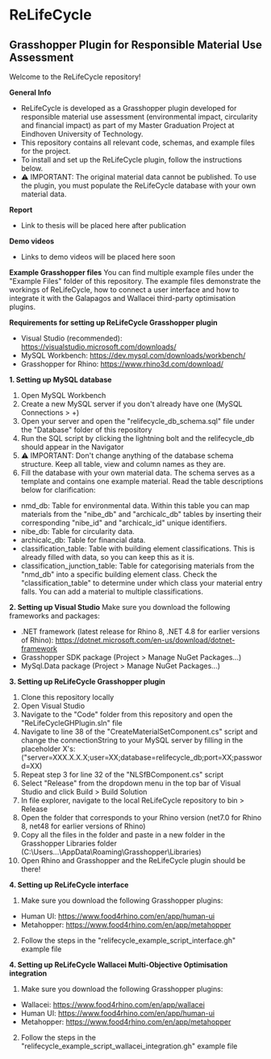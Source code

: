 # ReLifeCycle
## Grasshopper Plugin for Responsible Material Use Assessment


Welcome to the ReLifeCycle repository!


**General Info**
- ReLifeCycle is developed as a Grasshopper plugin developed for responsible material use assessment (environmental impact, circularity and financial impact) as part of my Master Graduation Project at Eindhoven University of Technology.
- This repository contains all relevant code, schemas, and example files for the project.
- To install and set up the ReLifeCycle plugin, follow the instructions below.
- ⚠ IMPORTANT: The original material data cannot be published. To use the plugin, you must populate the ReLifeCycle database with your own material data.


**Report**
- Link to thesis will be placed here after publication


**Demo videos**
- Links to demo videos will be placed here soon


**Example Grasshopper files**
You can find multiple example files under the "Example Files" folder of this repository. The example files demonstrate the workings of ReLifeCycle, how to connect a user interface and how to integrate it with the Galapagos and Wallacei third-party optimisation plugins.


**Requirements for setting up ReLifeCycle Grasshopper plugin**
- Visual Studio (recommended): https://visualstudio.microsoft.com/downloads/
- MySQL Workbench: https://dev.mysql.com/downloads/workbench/
- Grasshopper for Rhino: https://www.rhino3d.com/download/

     
**1. Setting up MySQL database**
1. Open MySQL Workbench
2. Create a new MySQL server if you don't already have one (MySQL Connections > +)
3. Open your server and open the "relifecycle_db_schema.sql" file under the "Database" folder of this repository
4. Run the SQL script by clicking the lightning bolt and the relifecycle_db should appear in the Navigator
5. ⚠ IMPORTANT: Don't change anything of the database schema structure. Keep all table, view and column names as they are.
6. Fill the database with your own material data. The schema serves as a template and contains one example material. Read the table descriptions below for clarification:

- nmd_db: Table for environmental data. Within this table you can map materials from the "nibe_db" and "archicalc_db" tables by inserting their corresponding "nibe_id" and "archicalc_id" unique identifiers.
- nibe_db: Table for circularity data.
- archicalc_db: Table for financial data.
- classification_table: Table with building element classifications. This is already filled with data, so you can keep this as it is.
- classification_junction_table: Table for categorising materials from the "nmd_db" into a specific building element class. Check the "classification_table" to determine under which class your material entry falls. You can add a material to multiple classifications.


**2. Setting up Visual Studio**
Make sure you download the following frameworks and packages:
- .NET framework (latest release for Rhino 8, .NET 4.8 for earlier versions of Rhino): https://dotnet.microsoft.com/en-us/download/dotnet-framework
- Grasshopper SDK package (Project > Manage NuGet Packages...)
- MySql.Data package (Project > Manage NuGet Packages...)

   
**3. Setting up ReLifeCycle Grasshopper plugin**
1. Clone this repository locally
2. Open Visual Studio
3. Navigate to the "Code" folder from this repository and open the "ReLifeCycleGHPlugin.sln" file
4. Navigate to line 38 of the "CreateMaterialSetComponent.cs" script and change the connectionString to your MySQL server by filling in the placeholder X's:
   ("server=XXX.X.X.X;user=XX;database=relifecycle_db;port=XX;password=XX)
5. Repeat step 3 for line 32 of the "NLSfBComponent.cs" script
6. Select "Release" from the dropdown menu in the top bar of Visual Studio and click Build > Build Solution
7. In file explorer, navigate to the local ReLifeCycle repository to bin > Release
8. Open the folder that corresponds to your Rhino version (net7.0 for Rhino 8, net48 for earlier versions of Rhino)
9. Copy all the files in the folder and paste in a new folder in the Grasshopper Libraries folder (C:\Users\...\AppData\Roaming\Grasshopper\Libraries)
10. Open Rhino and Grasshopper and the ReLifeCycle plugin should be there!


**4. Setting up ReLifeCycle interface**
1. Make sure you download the following Grasshopper plugins:
- Human UI: https://www.food4rhino.com/en/app/human-ui
- Metahopper: https://www.food4rhino.com/en/app/metahopper
2. Follow the steps in the "relifecycle_example_script_interface.gh" example file


**4. Setting up ReLifeCycle Wallacei Multi-Objective Optimisation integration**
1. Make sure you download the following Grasshopper plugins:
- Wallacei: https://www.food4rhino.com/en/app/wallacei
- Human UI: https://www.food4rhino.com/en/app/human-ui
- Metahopper: https://www.food4rhino.com/en/app/metahopper
2. Follow the steps in the "relifecycle_example_script_wallacei_integration.gh" example file
